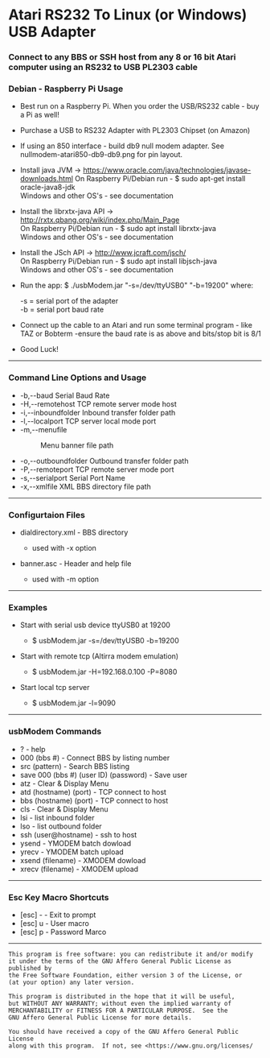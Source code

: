 
# Atari RS232 To Linux (or Windows) USB Adapter
 
  
 ### Connect to any BBS or SSH host from any 8 or 16 bit Atari computer using an RS232 to USB PL2303 cable

 ### Debian - Raspberry Pi Usage

 * Best run on a Raspberry Pi. When you order the USB/RS232 cable - buy a Pi as well!

 * Purchase a USB to RS232 Adapter with PL2303 Chipset (on Amazon)
 
 * If using an 850 interface - build db9 null modem adapter. See nullmodem-atari850-db9-db9.png for pin layout.
  
 * Install java JVM -> https://www.oracle.com/java/technologies/javase-downloads.html
       On Raspberry Pi/Debian run -    $ sudo apt-get install oracle-java8-jdk  
       Windows and other OS's - see documentation 
 
 * Install the librxtx-java API ->  http://rxtx.qbang.org/wiki/index.php/Main_Page  
       On Raspberry Pi/Debian run -    $ sudo apt install librxtx-java  
       Windows and other OS's - see documentation
       
 * Install the JSch API ->   http://www.jcraft.com/jsch/  
       On Raspberry Pi/Debian run -   $ sudo apt install libjsch-java  
       Windows and other OS's - see documentation
 
 * Run the app:    $ ./usbModem.jar "-s=/dev/ttyUSB0" "-b=19200"
    where:  
    
     -s   =  serial port of the adapter  
     -b   =  serial port baud rate
 
 * Connect up the cable to an Atari and run some terminal 
    program - like TAZ or Bobterm
    -ensure the baud rate is as above and bits/stop bit is 8/1
 


*  Good Luck!





------------------------------------------------------------

 ###  Command Line Options and Usage


 *  -b,--baud <baud>           Serial Baud Rate
 *  -H,--remotehost <remhost>  TCP remote server mode host
 *  -i,--inboundfolder <in>    Inbound transfer folder path
 *  -l,--localport <localport> TCP server local mode port 
 *  -m,--menufile <menu>       Menu banner file path
 *  -o,--outboundfolder <out>  Outbound transfer folder path
 *  -P,--remoteport <remport>  TCP remote server mode port
 *  -s,--serialport <serial>   Serial Port Name
 *  -x,--xmlfile <xml>         XML BBS directory file path
 

------------------------------------------------------------

 ###  Configurtaion Files
 
  * dialdirectory.xml  - BBS directory  
    - used with -x option
    
  * banner.asc - Header and help file
    - used with -m option


------------------------------------------------------------

 ### Examples

 *  Start with serial usb device ttyUSB0 at 19200
     -    $ usbModem.jar -s=/dev/ttyUSB0 -b=19200

 * Start with remote tcp (Altirra modem emulation)
     -    $ usbModem.jar -H=192.168.0.100 -P=8080

 *  Start local tcp server
     -   $ usbModem.jar -l=9090


------------------------------------------------------------


 ### usbModem Commands
 

 *  ? -   help
 *  000 (bbs #) -  Connect BBS by listing number
 *  src (pattern) - Search BBS listing
 *  save 000 (bbs #) (user ID) (password) - Save user
 *  atz -  Clear & Display Menu
 *  atd (hostname) (port) - TCP connect to host
 *  bbs (hostname) (port) - TCP connect to host
 *  cls -  Clear & Display Menu
 *  lsi - list inbound folder
 *  lso - list outbound folder
 *  ssh (user@hostname) -  ssh to host
 *  ysend - YMODEM batch dowload
 *  yrecv - YMODEM batch upload
 *  xsend (filename) - XMODEM dowload
 *  xrecv (filename) - XMODEM upload


-------------------------------------------------------------

 ### Esc Key Macro Shortcuts
 

 *  [esc] -    -  Exit to prompt
 *  [esc] u    -  User macro
 *  [esc] p    -  Password Marco


-------------------------------------------------------------

    This program is free software: you can redistribute it and/or modify
    it under the terms of the GNU Affero General Public License as published by
    the Free Software Foundation, either version 3 of the License, or
    (at your option) any later version.

    This program is distributed in the hope that it will be useful,
    but WITHOUT ANY WARRANTY; without even the implied warranty of
    MERCHANTABILITY or FITNESS FOR A PARTICULAR PURPOSE.  See the
    GNU Affero General Public License for more details.

    You should have received a copy of the GNU Affero General Public License
    along with this program.  If not, see <https://www.gnu.org/licenses/
    
